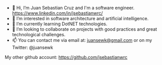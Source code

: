 - 👋 Hi, I’m Juan Sebastian Cruz and I'm a software engineer. https://www.linkedin.com/in/jsebastianwrc/
- 👀 I’m interested in software architecture and artificial intelligence.
- 🌱 I’m currently learning DotNET technologies.
- 💞️ I’m looking to collaborate on projects with good practices and great technological challenges.
- 📫 You can contact me via email at: juansewk@gmail.com or on my Twitter: @juansewk

My other github account: https://github.com/jsebastianwrc

<!---
juansewk/juansewk is a ✨ special ✨ repository because its `README.md` (this file) appears on your GitHub profile.
You can click the Preview link to take a look at your changes.
--->
